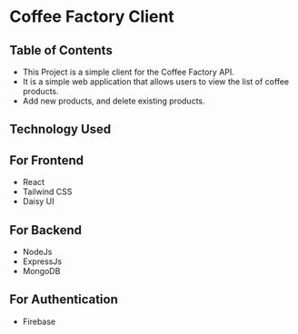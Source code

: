 # Coffee Factory Client 
## Table of Contents

- This Project is a simple client for the Coffee Factory API. 
- It is a simple web application that allows users to view the list of coffee products.
- Add new products, and delete existing products.

## Technology Used 

## For Frontend

- React
- Tailwind CSS
- Daisy UI

## For Backend

- NodeJs
- ExpressJs
- MongoDB

## For Authentication

- Firebase